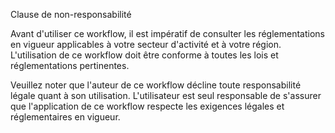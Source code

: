 Clause de non-responsabilité

Avant d'utiliser ce workflow, il est impératif de consulter les réglementations en vigueur applicables à votre secteur d'activité et à votre région. L'utilisation de ce workflow doit être conforme à toutes les lois et réglementations pertinentes.

Veuillez noter que l'auteur de ce workflow décline toute responsabilité légale quant à son utilisation. L'utilisateur est seul responsable de s'assurer que l'application de ce workflow respecte les exigences légales et réglementaires en vigueur.
